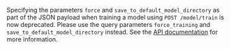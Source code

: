 Specifying the parameters `force` and `save_to_default_model_directory` as part of the
JSON payload when training a model using `POST /model/train` is now deprecated.
Please use the query parameters `force_training` and `save_to_default_model_directory`
instead. See the [API documentation](./pages/http-api.mdx) for more information.
